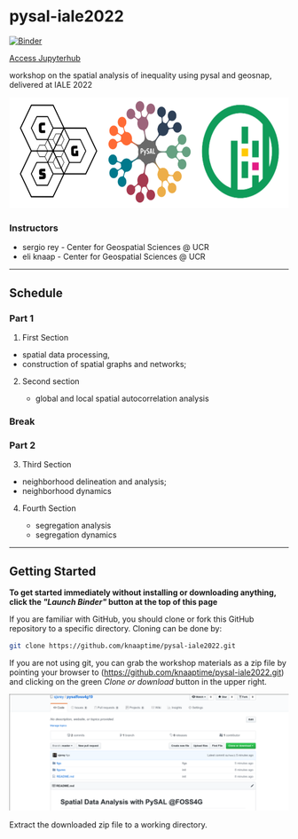 # pysal-iale2022

[![Binder](https://mybinder.org/badge_logo.svg)](https://mybinder.org/v2/gh/knaaptime/pysal-iale2022/main?urlpath=lab)

[Access Jupyterhub](http://192.155.82.212)

workshop on the spatial analysis of inequality using pysal and geosnap, delivered at IALE 2022

<p align="center">
<img height=200 src='figs/readmefigs/spatial_logos.png' >
</p>

### Instructors

* sergio rey - Center for Geospatial Sciences @ UCR
* eli knaap - Center for Geospatial Sciences @ UCR

---

## Schedule

### Part 1

1. First Section
 + spatial data processing, 
 + construction of spatial graphs and networks; 

2. Second section

   + global and local spatial autocorrelation analysis

### Break

### Part 2

3. Third Section

 + neighborhood delineation and analysis; 
 + neighborhood dynamics

4. Fourth Section

   + segregation analysis
   + segregation dynamics

---


## Getting Started

**To get started immediately without installing or downloading anything, click the *"Launch Binder"* button at the top of this page**


If you are familiar with GitHub, you should clone or fork this GitHub repository to a specific directory. Cloning can be done by:

``` bash
git clone https://github.com/knaaptime/pysal-iale2022.git
```

If you are not using git, you can grab the workshop materials as a zip file by pointing your browser to (https://github.com/knaaptime/pysal-iale2022.git) and clicking on the green _Clone or download_ button in the upper right.

![download](figs/readmefigs/download.png)

Extract the downloaded zip file to a working directory.

